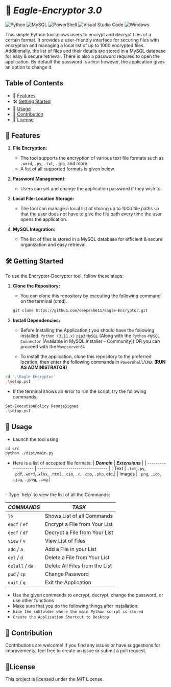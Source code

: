 # 🦅 *Eagle-Encryptor 3.0*

![Python](https://img.shields.io/badge/python-3670A0?style=for-the-badge&logo=python&logoColor=ffdd54)
![MySQL](https://img.shields.io/badge/mysql-4479A1.svg?style=for-the-badge&logo=mysql&logoColor=white)
![PowerShell](https://img.shields.io/badge/PowerShell-%235391FE.svg?style=for-the-badge&logo=powershell&logoColor=white)
![Visual Studio Code](https://img.shields.io/badge/Visual%20Studio%20Code-0078d7.svg?style=for-the-badge&logo=visual-studio-code&logoColor=white)
![Windows](https://img.shields.io/badge/Windows-0078D6?style=for-the-badge&logo=windows&logoColor=white)

This simple Python tool allows users to encrypt and decrypt files of a certain format. It provides a user-friendly interface for securing files with encryption and managing a local list of up to 1000 encrypted files. Additionally, the list of files and their details are stored in a MySQL database for easy & secure retrieval. There is also a password required to open the application. By default the password is `admin` however, the application gives an option to change it.


## Table of Contents
- 🚀 [Features](#-features)
- 🛠️ [Getting Started](#-getting-started)
- 📝 [Usage](#-usage)
- 🤝 [Contribution](#-contribution)
- 📄 [License](#license)

## 🚀 Features

1. **File Encryption:**
   - The tool supports the encryption of various text file formats such as `.word`, `.py`, `.txt`, `.jpg`, and more.
   - A list of all supported formats is given below.

2. **Password Management:**
   - Users can set and change the application password if they wish to.

3. **Local File-Location Storage:**
   - The tool can manage a local list of storing up to 1000 file paths so that the user does not have to give the file path every time the user opens the application.

4. **MySQL Integration:**
   - The list of files is stored in a MySQL database for efficient & secure organization and easy retrieval.


## 🛠️ Getting Started

To use the Encryptor-Decryptor tool, follow these steps:

1. **Clone the Repository:**
   - You can clone this repository by executing the following command on the terminal (cmd).
   ```bash
   git clone https://github.com/deepesh611/Eagle-Encryptor.git
   ```


3. **Install Dependencies:**
   - Before Installing the Application,t you should have the following installed.
      `Python (3.11.x)`
      `pip3`
      `MySQL` (Along with the `Python-MySQL Connector` (Available in MySQL Installer - Community)) OR you can proceed with the `Wampserver64`

   - To install the application, clone this repository to the preferred location, then enter the following commands in `Powershell`/`CMD`. **(RUN AS ADMINISTRATOR)**
  ```bash
cd '.\Eagle Encryptor'
.\setup.ps1
   ```
   - If the terminal shows an error to run the script, try the following commands:
```bash
Set-ExecutionPolicy RemoteSigned
.\setup.ps1
```
   

## 📝 **Usage**
- Launch the tool using 
```bash
cd src
python ./dist/main.py
```

- Here is a list of accepted file formats:
   |    ***Domain***     |           ***Extensions***          |
   | ------------------- | ----------------------------------  |
   |        Text         | `.txt`,`.py`, `.pdf`,`.word`,`.xlsx`, `.html`, `.css`, `.c`, `.cpp`, `.php`, etc.|
   |       Images        |             `.png`, `.ico`, `.jpg`, `.jpeg`, `.img`                |
 <br>
- Type `help` to view the list of all the Commands:
<br> <!-- Add a blank line here -->

  |   ***COMMANDS***     |   ***TASK***                           |
  | ------------------   | -------------------------------------- |
  |        `ls`          |   Shows List of all Commands           |
  |   `encf` / `ef`      |   Encrypt a File from Your List        |
  |   `decf` / `df`      |   Decrypt a File from Your List        |
  |   `view` / `v`       |   View List of Files                   |
  |   `add` / `a`        |   Add a File in your List              |
  |   `del` / `d`        |   Delete a File from Your List         |
  |   `delall` / `da`    |   Delete All Files from the List       |
  |   `pwd` / `cp`       |   Change Password                      |
  |   `quit` / `q`       |   Exit the Application                 |
  
- Use the given commands to encrypt, decrypt, change the password, or use other functions
- Make sure that you do the following things after installation:
- `hide the subfolder where the main Python script is stored`
- `Create the Application Shortcut to Desktop`

## 🤝 **Contribution**
Contributions are welcome! If you find any issues or have suggestions for improvements, feel free to create an issue or submit a pull request.

## 📄**License**
This project is licensed under the MIT License.
